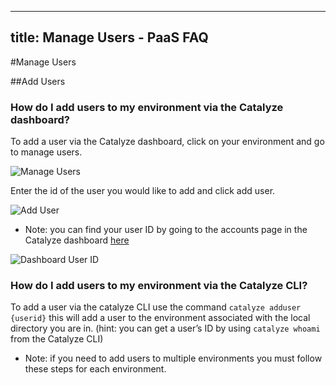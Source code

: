 
---
title: Manage Users - PaaS FAQ
---

#Manage Users

##Add Users

### How do I add users to my environment via the Catalyze dashboard?

To add a user via the Catalyze dashboard, click on your environment and go to manage users. 

![Manage Users](http://cdn2.dropmark.com/85294/5e84c62bd76d286b7bbe47a2adb52bacba87b84c/Manage%20Users%20Screen%20Shot%20.png)

Enter the id of the user you would like to add and click add user. 

![Add User](http://cdn2.dropmark.com/85294/e9fde899c38cff85ef3977f0bd107a0ba34742e1/Add%20User%20Screen%20Shot.png)

* Note: you can find your user ID by going to the accounts page in the Catalyze dashboard [here](https://dashboard.catalyze.io/account)

![Dashboard User ID](http://cdn2.dropmark.com/85294/95c2e1447b13b02d66e575c58138ba95a4732209/User%20ID%20Screen%20Shot%20.png)


### How do I add users to my environment via the Catalyze CLI?

To add a user via the catalyze CLI use the command `catalyze adduser {userid}` this will add a user to the environment associated with the local directory you are in. (hint: you can get a user’s ID by using `catalyze whoami` from the Catalyze CLI)

* Note: if you need to add users to multiple environments you must follow these steps for each environment.


